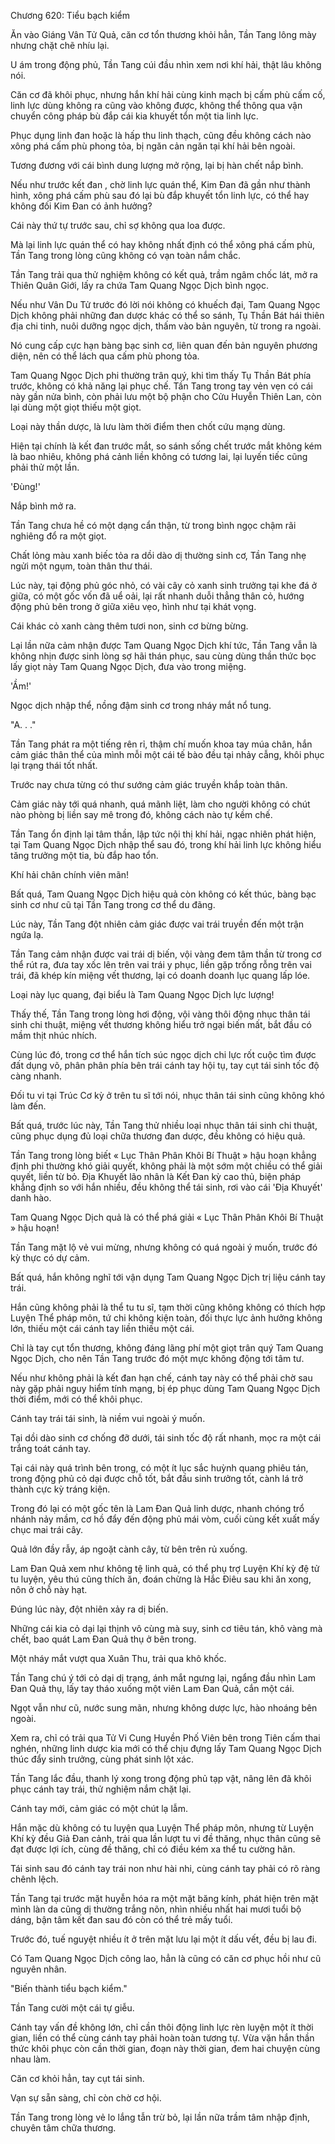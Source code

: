 




Chương 620: Tiểu bạch kiểm


Ăn vào Giáng Vân Tử Quả, căn cơ tổn thương khỏi hẳn, Tần Tang lông mày nhưng chặt chẽ nhíu lại.

U ám trong động phủ, Tần Tang cúi đầu nhìn xem nơi khí hải, thật lâu không nói.

Căn cơ đã khôi phục, nhưng hắn khí hải cùng kinh mạch bị cấm phù cấm cố, linh lực dùng không ra cũng vào không được, không thể thông qua vận chuyển công pháp bù đắp cái kia khuyết tổn một tia linh lực.

Phục dụng linh đan hoặc là hấp thu linh thạch, cũng đều không cách nào xông phá cấm phù phong tỏa, bị ngăn cản ngăn tại khí hải bên ngoài.

Tương đương với cái bình dung lượng mở rộng, lại bị hàn chết nắp bình.

Nếu như trước kết đan , chờ linh lực quán thể, Kim Đan đã gần như thành hình, xông phá cấm phù sau đó lại bù đắp khuyết tổn linh lực, có thể hay không đối Kim Đan có ảnh hưởng?

Cái này thứ tự trước sau, chỉ sợ không qua loa được.

Mà lại linh lực quán thể có hay không nhất định có thể xông phá cấm phù, Tần Tang trong lòng cũng không có vạn toàn nắm chắc.

Tần Tang trải qua thử nghiệm không có kết quả, trầm ngâm chốc lát, mở ra Thiên Quân Giới, lấy ra chứa Tam Quang Ngọc Dịch bình ngọc.

Nếu như Vân Du Tử trước đó lời nói không có khuếch đại, Tam Quang Ngọc Dịch không phải những đan dược khác có thể so sánh, Tụ Thần Bát hái thiên địa chi tinh, nuôi dưỡng ngọc dịch, thấm vào bản nguyên, từ trong ra ngoài.

Nó cung cấp cực hạn bàng bạc sinh cơ, liên quan đến bản nguyên phương diện, nên có thể lách qua cấm phù phong tỏa.

Tam Quang Ngọc Dịch phi thường trân quý, khi tìm thấy Tụ Thần Bát phía trước, không có khả năng lại phục chế. Tần Tang trong tay vẻn vẹn có cái này gần nửa bình, còn phải lưu một bộ phận cho Cửu Huyễn Thiên Lan, còn lại dùng một giọt thiếu một giọt.

Loại này thần dược, là lưu làm thời điểm then chốt cứu mạng dùng.

Hiện tại chính là kết đan trước mắt, so sánh sống chết trước mắt không kém là bao nhiêu, không phá cảnh liền không có tương lai, lại luyến tiếc cũng phải thử một lần.

'Đùng!'

Nắp bình mở ra.

Tần Tang chưa hề có một dạng cẩn thận, từ trong bình ngọc chậm rãi nghiêng đổ ra một giọt.

Chất lỏng màu xanh biếc tỏa ra dồi dào dị thường sinh cơ, Tần Tang nhẹ ngửi một ngụm, toàn thân thư thái.

Lúc này, tại động phủ góc nhỏ, có vài cây cỏ xanh sinh trưởng tại khe đá ở giữa, có một gốc vốn đã uể oải, lại rất nhanh duỗi thẳng thân cỏ, hướng động phủ bên trong ở giữa xiêu vẹo, hình như tại khát vọng.

Cái khác cỏ xanh càng thêm tươi non, sinh cơ bừng bừng.

Lại lần nữa cảm nhận được Tam Quang Ngọc Dịch khí tức, Tần Tang vẫn là không nhịn được sinh lòng sợ hãi thán phục, sau cùng dùng thần thức bọc lấy giọt này Tam Quang Ngọc Dịch, đưa vào trong miệng.

'Ầm!'

Ngọc dịch nhập thể, nồng đậm sinh cơ trong nháy mắt nổ tung.

"A. . ."

Tần Tang phát ra một tiếng rên rỉ, thậm chí muốn khoa tay múa chân, hắn cảm giác thân thể của mình mỗi một cái tế bào đều tại nhảy cẫng, khôi phục lại trạng thái tốt nhất.

Trước nay chưa từng có thư sướng cảm giác truyền khắp toàn thân.

Cảm giác này tới quá nhanh, quá mãnh liệt, làm cho người không có chút nào phòng bị liền say mê trong đó, không cách nào tự kềm chế.

Tần Tang ổn định lại tâm thần, lập tức nội thị khí hải, ngạc nhiên phát hiện, tại Tam Quang Ngọc Dịch nhập thể sau đó, trong khí hải linh lực không hiểu tăng trưởng một tia, bù đắp hao tổn.

Khí hải chân chính viên mãn!

Bất quá, Tam Quang Ngọc Dịch hiệu quả còn không có kết thúc, bàng bạc sinh cơ như cũ tại Tần Tang trong cơ thể du đãng.

Lúc này, Tần Tang đột nhiên cảm giác được vai trái truyền đến một trận ngứa lạ.

Tần Tang cảm nhận được vai trái dị biến, vội vàng đem tâm thần từ trong cơ thể rút ra, đưa tay xốc lên trên vai trái y phục, liền gặp trống rỗng trên vai trái, đã khép kín miệng vết thương, lại có doanh doanh lục quang lấp lóe.

Loại này lục quang, đại biểu là Tam Quang Ngọc Dịch lực lượng!

Thấy thế, Tần Tang trong lòng hơi động, vội vàng thôi động nhục thân tái sinh chi thuật, miệng vết thương không hiểu trở ngại biến mất, bắt đầu có mầm thịt nhúc nhích.

Cùng lúc đó, trong cơ thể hắn tích súc ngọc dịch chi lực rốt cuộc tìm được đất dụng võ, phân phân phía bên trái cánh tay hội tụ, tay cụt tái sinh tốc độ càng nhanh.

Đối tu vi tại Trúc Cơ kỳ ở trên tu sĩ tới nói, nhục thân tái sinh cũng không khó làm đến.

Bất quá, trước lúc này, Tần Tang thử nhiều loại nhục thân tái sinh chi thuật, cũng phục dụng đủ loại chữa thương đan dược, đều không có hiệu quả.

Tần Tang trong lòng biết « Lục Thân Phân Khôi Bí Thuật » hậu hoạn khẳng định phi thường khó giải quyết, không phải là một sớm một chiều có thể giải quyết, liền từ bỏ. Địa Khuyết lão nhân là Kết Đan kỳ cao thủ, biện pháp khẳng định so với hắn nhiều, đều không thể tái sinh, rơi vào cái 'Địa Khuyết' danh hào.

Tam Quang Ngọc Dịch quả là có thể phá giải « Lục Thân Phân Khôi Bí Thuật » hậu hoạn!

Tần Tang mặt lộ vẻ vui mừng, nhưng không có quá ngoài ý muốn, trước đó kỳ thực có dự cảm.

Bất quá, hắn không nghĩ tới vận dụng Tam Quang Ngọc Dịch trị liệu cánh tay trái.

Hắn cũng không phải là thể tu tu sĩ, tạm thời cũng không không có thích hợp Luyện Thể pháp môn, tứ chi không kiện toàn, đối thực lực ảnh hưởng không lớn, thiếu một cái cánh tay liền thiếu một cái.

Chỉ là tay cụt tổn thương, không đáng lãng phí một giọt trân quý Tam Quang Ngọc Dịch, cho nên Tần Tang trước đó một mực không động tới tâm tư.

Nếu như không phải là kết đan hạn chế, cánh tay này có thể phải chờ sau này gặp phải nguy hiểm tính mạng, bị ép phục dùng Tam Quang Ngọc Dịch thời điểm, mới có thể khôi phục.

Cánh tay trái tái sinh, là niềm vui ngoài ý muốn.

Tại dồi dào sinh cơ chống đỡ dưới, tái sinh tốc độ rất nhanh, mọc ra một cái trắng toát cánh tay.

Tại cái này quá trình bên trong, có một ít lục sắc huỳnh quang phiêu tán, trong động phủ cỏ dại được chỗ tốt, bắt đầu sinh trưởng tốt, cành lá trở thành cực kỳ tráng kiện.

Trong đó lại có một gốc tên là Lam Đan Quả linh dược, nhanh chóng trổ nhánh nảy mầm, cơ hồ đẩy đến động phủ mái vòm, cuối cùng kết xuất mấy chục mai trái cây.

Quả lớn đầy rẫy, áp ngoặt cành cây, từ bên trên rủ xuống.

Lam Đan Quả xem như không tệ linh quả, có thể phụ trợ Luyện Khí kỳ đệ tử tu luyện, yêu thú cũng thích ăn, đoán chừng là Hắc Điêu sau khi ăn xong, nôn ở chỗ này hạt.

Đúng lúc này, đột nhiên xảy ra dị biến.

Những cái kia cỏ dại lại thịnh vô cùng mà suy, sinh cơ tiêu tán, khô vàng mà chết, bao quát Lam Đan Quả thụ ở bên trong.

Một nháy mắt vượt qua Xuân Thu, trải qua khô khốc.

Tần Tang chú ý tới cỏ dại dị trạng, ánh mắt ngưng lại, ngẩng đầu nhìn Lam Đan Quả thụ, lấy tay tháo xuống một viên Lam Đan Quả, cắn một cái.

Ngọt vẫn như cũ, nước sung mãn, nhưng không dược lực, hào nhoáng bên ngoài.

Xem ra, chỉ có trải qua Tử Vi Cung Huyền Phố Viên bên trong Tiên cấm thai nghén, những linh dược kia mới có thể chịu đựng lấy Tam Quang Ngọc Dịch thúc đẩy sinh trưởng, cùng phát sinh lột xác.

Tần Tang lắc đầu, thanh lý xong trong động phủ tạp vật, nâng lên đã khôi phục cánh tay trái, thử nghiệm nắm chặt lại.

Cánh tay mới, cảm giác có một chút lạ lẫm.

Hắn mặc dù không có tu luyện qua Luyện Thể pháp môn, nhưng từ Luyện Khí kỳ đều Giả Đan cảnh, trải qua lần lượt tu vi đề thăng, nhục thân cũng sẽ đạt được lợi ích, cùng đề thăng, chỉ có điều kém xa thể tu cường hãn.

Tái sinh sau đó cánh tay trái non như hài nhi, cùng cánh tay phải có rõ ràng chênh lệch.

Tần Tang tại trước mặt huyễn hóa ra một mặt băng kính, phát hiện trên mặt mình làn da cũng dị thường trắng nõn, nhìn nhiều nhất hai mươi tuổi bộ dáng, bận tâm kết đan sau đó còn có thể trẻ mấy tuổi.

Trước đó, tuế nguyệt nhiều ít ở trên mặt lưu lại một ít dấu vết, đều bị lau đi.

Có Tam Quang Ngọc Dịch công lao, hẳn là cũng có căn cơ phục hồi như cũ nguyên nhân.

"Biến thành tiểu bạch kiểm."

Tần Tang cười một cái tự giễu.

Cánh tay vấn đề không lớn, chỉ cần thôi động linh lực rèn luyện một ít thời gian, liền có thể cùng cánh tay phải hoàn toàn tương tự. Vừa vặn hắn thần thức khôi phục còn cần thời gian, đoạn này thời gian, đem hai chuyện cùng nhau làm.

Căn cơ khỏi hẳn, tay cụt tái sinh.

Vạn sự sẵn sàng, chỉ còn chờ cơ hội.

Tần Tang trong lòng vẻ lo lắng tẫn trừ bỏ, lại lần nữa trầm tâm nhập định, chuyên tâm chữa thương.





